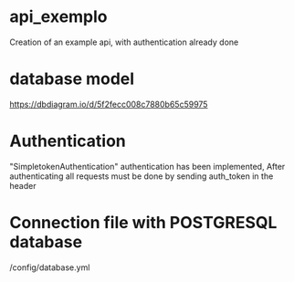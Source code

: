 # api_exemplo
Creation of an example api, with authentication already done

# database model
https://dbdiagram.io/d/5f2fecc008c7880b65c59975

# Authentication

"SimpletokenAuthentication" authentication has been implemented,
After authenticating all requests must be done by sending auth_token in the header

# Connection file with POSTGRESQL database

/config/database.yml

